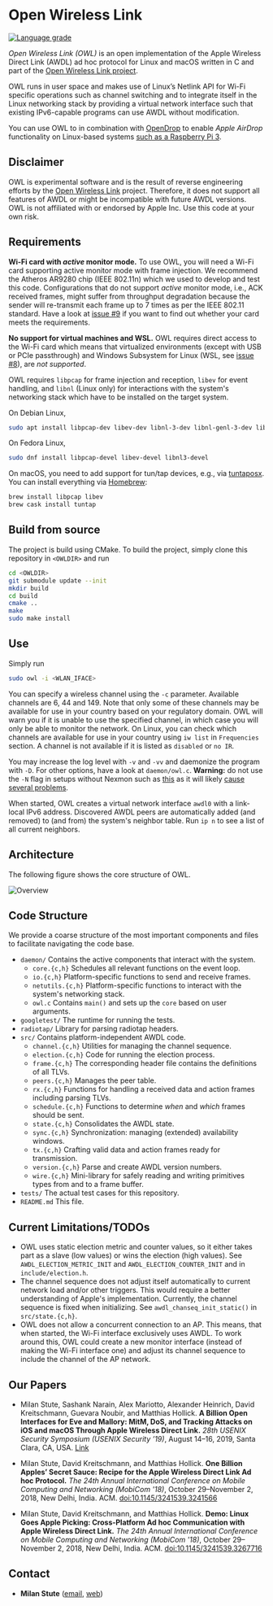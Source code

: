 # Open Wireless Link

[![Language grade](https://img.shields.io/lgtm/grade/cpp/g/seemoo-lab/owl.svg?logo=lgtm&label=code%20quality)](https://lgtm.com/projects/g/seemoo-lab/owl/context:cpp)

*Open Wireless Link (OWL)* is an open implementation of the Apple Wireless Direct Link (AWDL) ad hoc protocol for Linux and macOS written in C and part of the [Open Wireless Link project](https://owlink.org).

OWL runs in user space and makes use of Linux’s Netlink API for Wi-Fi specific operations such as channel switching and to integrate itself in the Linux networking stack by providing a virtual network interface such that existing IPv6-capable programs can use AWDL without modification.

You can use OWL to in combination with [OpenDrop](https://github.com/seemoo-lab/opendrop) to enable *Apple AirDrop* functionality on Linux-based systems [such as a Raspberry Pi 3](https://owlink.org/2019/05/16/howto-use-airdrop-on-raspberry-pi-3.html).

## Disclaimer

OWL is experimental software and is the result of reverse engineering efforts by the [Open Wireless Link](https://owlink.org) project.
Therefore, it does not support all features of AWDL or might be incompatible with future AWDL versions.
OWL is not affiliated with or endorsed by Apple Inc. Use this code at your own risk.


## Requirements

**Wi-Fi card with *active* monitor mode.** To use OWL, you will need a Wi-Fi card supporting active monitor mode with frame injection. We recommend the Atheros AR9280 chip (IEEE 802.11n) which we used to develop and test this code. Configurations that do not support *active* monitor mode, i.e., ACK received frames, might suffer from throughput degradation because the sender will re-transmit each frame up to 7 times as per the IEEE 802.11 standard. Have a look at [issue #9](https://github.com/seemoo-lab/owl/issues/9) if you want to find out whether your card meets the requirements.

**No support for virtual machines and WSL.** OWL requires direct access to the Wi-Fi card which means that virtualized environments (except with USB or PCIe passthrough) and Windows Subsystem for Linux (WSL, see [issue #8](https://github.com/seemoo-lab/owl/issues/8)), are *not supported*.


OWL requires `libpcap` for frame injection and reception, `libev` for event handling, and `libnl` (Linux only) for interactions with the system's networking stack which have to be installed on the target system.

On Debian Linux,
```sh
sudo apt install libpcap-dev libev-dev libnl-3-dev libnl-genl-3-dev libnl-route-3-dev
```
On Fedora Linux,
```sh
sudo dnf install libpcap-devel libev-devel libnl3-devel
```
On macOS, you need to add support for tun/tap devices, e.g., via [tuntaposx](http://tuntaposx.sourceforge.net). You can install everything via [Homebrew](https://brew.sh):
```sh
brew install libpcap libev
brew cask install tuntap
```

## Build from source

The project is build using CMake. To build the project, simply clone this repository in `<OWLDIR>` and run
```sh
cd <OWLDIR>
git submodule update --init
mkdir build
cd build
cmake ..
make
sudo make install
```


## Use

Simply run

```sh
sudo owl -i <WLAN_IFACE>
```
You can specify a wireless channel using the `-c` parameter. Available channels are 6, 44 and 149. Note that only some of these channels may be available for use in your country based on your regulatory domain. OWL will warn you if it is unable to use the specified channel, in which case you will only be able to monitor the network.
On Linux, you can check which channels are available for use in your country using `iw list` in `Frequencies` section. A channel is not available if it is listed as `disabled` or `no IR`.

You may increase the log level with `-v` and `-vv` and daemonize the program with `-D`. For other options, have a look at `daemon/owl.c`.
**Warning:** do not use the `-N` flag in setups without Nexmon such as [this](https://owlink.org/2019/05/16/howto-use-airdrop-on-raspberry-pi-3.html) as it will likely [cause several problems](https://github.com/seemoo-lab/owl/issues/12#issuecomment-673651362).

When started, OWL creates a virtual network interface `awdl0` with a link-local IPv6 address. Discovered AWDL peers are automatically added (and removed) to (and from) the system's neighbor table. Run `ip n` to see a list of all current neighbors.


## Architecture

The following figure shows the core structure of OWL.

![Overview](resources/overview.png)


## Code Structure

We provide a coarse structure of the most important components and files to facilitate navigating the code base.

* `daemon/` Contains the active components that interact with the system.
  * `core.{c,h}` Schedules all relevant functions on the event loop.
  * `io.{c,h}` Platform-specific functions to send and receive frames.
  * `netutils.{c,h}`  Platform-specific functions to interact with the system's networking stack.
  * `owl.c` Contains `main()` and sets up the `core` based on user arguments.
* `googletest/` The runtime for running the tests.
* `radiotap/` Library for parsing radiotap headers.
* `src/` Contains platform-independent AWDL code.
  * `channel.{c,h}` Utilities for managing the channel sequence.
  * `election.{c,h}` Code for running the election process.
  * `frame.{c,h}` The corresponding header file contains the definitions of all TLVs.
  * `peers.{c,h}` Manages the peer table.
  * `rx.{c,h}` Functions for handling a received data and action frames including parsing TLVs.
  * `schedule.{c,h}` Functions to determine *when* and *which* frames should be sent.
  * `state.{c,h}` Consolidates the AWDL state.
  * `sync.{c,h}` Synchronization: managing (extended) availability windows.
  * `tx.{c,h}` Crafting valid data and action frames ready for transmission.
  * `version.{c,h}` Parse and create AWDL version numbers.
  * `wire.{c,h}` Mini-library for safely reading and writing primitives types from and to a frame buffer.
* `tests/` The actual test cases for this repository.
* `README.md` This file.


## Current Limitations/TODOs

* OWL uses static election metric and counter values, so it either takes part as a slave (low values) or wins the election (high values). See `AWDL_ELECTION_METRIC_INIT` and `AWDL_ELECTION_COUNTER_INIT` and in `include/election.h`.
* The channel sequence does not adjust itself automatically to current network load and/or other triggers. This would require a better understanding of Apple's implementation. Currently, the channel sequence is fixed when initializing. See `awdl_chanseq_init_static()` in `src/state.{c,h}`.
* OWL does not allow a concurrent connection to an AP. This means, that when started, the Wi-Fi interface exclusively uses AWDL. To work around this, OWL could create a new monitor interface (instead of making the Wi-Fi interface one) and adjust its channel sequence to include the channel of the AP network.


## Our Papers

* Milan Stute, Sashank Narain, Alex Mariotto, Alexander Heinrich, David Kreitschmann, Guevara Noubir, and Matthias Hollick. **A Billion Open Interfaces for Eve and Mallory: MitM, DoS, and Tracking Attacks on iOS and macOS Through Apple Wireless Direct Link.** *28th USENIX Security Symposium (USENIX Security ’19)*, August 14–16, 2019, Santa Clara, CA, USA. [Link](https://www.usenix.org/conference/usenixsecurity19/presentation/stute)

* Milan Stute, David Kreitschmann, and Matthias Hollick. **One Billion Apples’ Secret Sauce: Recipe for the Apple Wireless Direct Link Ad hoc Protocol.** *The 24th Annual International Conference on Mobile Computing and Networking (MobiCom '18)*, October 29–November 2, 2018, New Delhi, India. ACM. [doi:10.1145/3241539.3241566](https://doi.org/10.1145/3241539.3241566)

* Milan Stute, David Kreitschmann, and Matthias Hollick. **Demo: Linux Goes Apple Picking: Cross-Platform Ad hoc Communication with Apple Wireless Direct Link.** *The 24th Annual International Conference on Mobile Computing and Networking (MobiCom '18)*, October 29–November 2, 2018, New Delhi, India. ACM. [doi:10.1145/3241539.3267716](https://doi.org/10.1145/3241539.3267716)


## Contact

* **Milan Stute** ([email](mailto:mstute@seemoo.tu-darmstadt.de), [web](https://seemoo.de/mstute))
